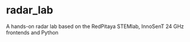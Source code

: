 # radar_lab
A hands-on radar lab based on the RedPitaya STEMlab, InnoSenT 24 GHz frontends and Python
